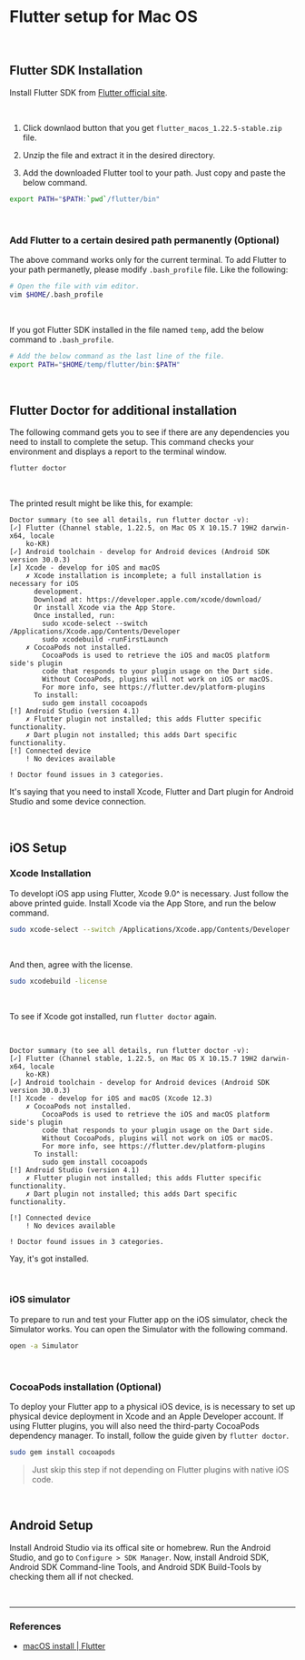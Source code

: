 # Flutter setup for Mac OS

<br>

## Flutter SDK Installation

Install Flutter SDK from [Flutter official site](https://flutter.dev/docs/get-started/install).

<br>

1. Click downlaod button that you get `flutter_macos_1.22.5-stable.zip` file.

2. Unzip the file and extract it in the desired directory.

3. Add the downloaded Flutter tool to your path. Just copy and paste the below command.

```zsh
export PATH="$PATH:`pwd`/flutter/bin"
```

<br>

### Add Flutter to a certain desired path permanently (Optional)

The above command works only for the current terminal. To add Flutter to your path permanetly, please modify `.bash_profile` file. Like the following:

```zsh
# Open the file with vim editor.
vim $HOME/.bash_profile
```

<br>

If you got Flutter SDK installed in the file named `temp`, add the below command to `.bash_profile`.

```zsh
# Add the below command as the last line of the file.
export PATH="$HOME/temp/flutter/bin:$PATH"
```

<br>

## Flutter Doctor for additional installation

The following command gets you to see if there are any dependencies you need to install to complete the setup. This command checks your environment and displays a report to the terminal window.

```zsh
flutter doctor
```

<br>

The printed result might be like this, for example:

```
Doctor summary (to see all details, run flutter doctor -v):
[✓] Flutter (Channel stable, 1.22.5, on Mac OS X 10.15.7 19H2 darwin-x64, locale
    ko-KR)
[✓] Android toolchain - develop for Android devices (Android SDK version 30.0.3)
[✗] Xcode - develop for iOS and macOS
    ✗ Xcode installation is incomplete; a full installation is necessary for iOS
      development.
      Download at: https://developer.apple.com/xcode/download/
      Or install Xcode via the App Store.
      Once installed, run:
        sudo xcode-select --switch /Applications/Xcode.app/Contents/Developer
        sudo xcodebuild -runFirstLaunch
    ✗ CocoaPods not installed.
        CocoaPods is used to retrieve the iOS and macOS platform side's plugin
        code that responds to your plugin usage on the Dart side.
        Without CocoaPods, plugins will not work on iOS or macOS.
        For more info, see https://flutter.dev/platform-plugins
      To install:
        sudo gem install cocoapods
[!] Android Studio (version 4.1)
    ✗ Flutter plugin not installed; this adds Flutter specific functionality.
    ✗ Dart plugin not installed; this adds Dart specific functionality.
[!] Connected device
    ! No devices available

! Doctor found issues in 3 categories.
```

It's saying that you need to install Xcode, Flutter and Dart plugin for Android Studio and some device connection.

<br>

## iOS Setup

### Xcode Installation

To developt iOS app using Flutter, Xcode 9.0^ is necessary. Just follow the above printed guide. Install Xcode via the App Store, and run the below command.

```zsh
sudo xcode-select --switch /Applications/Xcode.app/Contents/Developer
```

<br>

And then, agree with the license.

```zsh
sudo xcodebuild -license
```

<br>

To see if Xcode got installed, run `flutter doctor` again.

<br>

```
Doctor summary (to see all details, run flutter doctor -v):
[✓] Flutter (Channel stable, 1.22.5, on Mac OS X 10.15.7 19H2 darwin-x64, locale
    ko-KR)
[✓] Android toolchain - develop for Android devices (Android SDK version 30.0.3)
[!] Xcode - develop for iOS and macOS (Xcode 12.3)
    ✗ CocoaPods not installed.
        CocoaPods is used to retrieve the iOS and macOS platform side's plugin
        code that responds to your plugin usage on the Dart side.
        Without CocoaPods, plugins will not work on iOS or macOS.
        For more info, see https://flutter.dev/platform-plugins
      To install:
        sudo gem install cocoapods
[!] Android Studio (version 4.1)
    ✗ Flutter plugin not installed; this adds Flutter specific functionality.
    ✗ Dart plugin not installed; this adds Dart specific functionality.

[!] Connected device
    ! No devices available

! Doctor found issues in 3 categories.
```

Yay, it's got installed.

<br>

### iOS simulator

To prepare to run and test your Flutter app on the iOS simulator, check the Simulator works. You can open the Simulator with the following command.

```zsh
open -a Simulator
```

<br>

### CocoaPods installation (Optional)

To deploy your Flutter app to a physical iOS device, is is necessary to set up physical device deployment in Xcode and an Apple Developer account. If using Flutter plugins, you will also need the third-party CocoaPods dependency manager. To install, follow the guide given by `flutter doctor`.

```zsh
sudo gem install cocoapods
```

> Just skip this step if not depending on Flutter plugins with native iOS code.

<br>

## Android Setup

Install Android Studio via its offical site or homebrew. Run the Android Studio, and go to `Configure > SDK Manager`. Now, install Android SDK, Android SDK Command-line Tools, and Android SDK Build-Tools by checking them all if not checked.

<br>

---

### References

- [macOS install | Flutter](https://flutter.dev/docs/get-started/install/macos)
